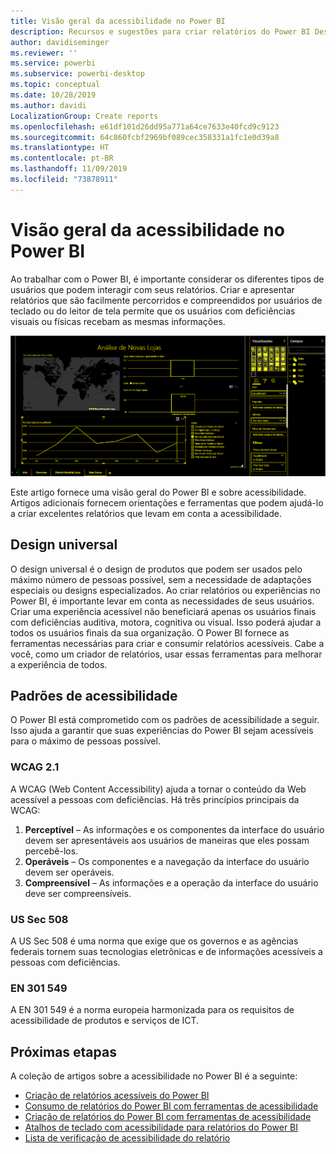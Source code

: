 ```yaml
---
title: Visão geral da acessibilidade no Power BI
description: Recursos e sugestões para criar relatórios do Power BI Desktop acessíveis
author: davidiseminger
ms.reviewer: ''
ms.service: powerbi
ms.subservice: powerbi-desktop
ms.topic: conceptual
ms.date: 10/28/2019
ms.author: davidi
LocalizationGroup: Create reports
ms.openlocfilehash: e61df101d26dd95a771a64ce7633e40fcd9c9123
ms.sourcegitcommit: 64c860fcbf2969bf089cec358331a1fc1e0d39a8
ms.translationtype: HT
ms.contentlocale: pt-BR
ms.lasthandoff: 11/09/2019
ms.locfileid: "73878911"
---
```

# <a name="overview-of-accessibility-in-power-bi"></a>Visão geral da acessibilidade no Power BI
Ao trabalhar com o Power BI, é importante considerar os diferentes tipos de usuários que podem interagir com seus relatórios. Criar e apresentar relatórios que são facilmente percorridos e compreendidos por usuários de teclado ou do leitor de tela permite que os usuários com deficiências visuais ou físicas recebam as mesmas informações.

![Configurações de alto contraste do Windows](media/desktop-accessibility/accessibility-05b.png)

Este artigo fornece uma visão geral do Power BI e sobre acessibilidade. Artigos adicionais fornecem orientações e ferramentas que podem ajudá-lo a criar excelentes relatórios que levam em conta a acessibilidade.

## <a name="universal-design"></a>Design universal

O design universal é o design de produtos que podem ser usados pelo máximo número de pessoas possível, sem a necessidade de adaptações especiais ou designs especializados. Ao criar relatórios ou experiências no Power BI, é importante levar em conta as necessidades de seus usuários. Criar uma experiência acessível não beneficiará apenas os usuários finais com deficiências auditiva, motora, cognitiva ou visual. Isso poderá ajudar a todos os usuários finais da sua organização. O Power BI fornece as ferramentas necessárias para criar e consumir relatórios acessíveis. Cabe a você, como um criador de relatórios, usar essas ferramentas para melhorar a experiência de todos.

## <a name="accessibility-standards"></a>Padrões de acessibilidade

O Power BI está comprometido com os padrões de acessibilidade a seguir.  Isso ajuda a garantir que suas experiências do Power BI sejam acessíveis para o máximo de pessoas possível.

### <a name="wcag-21"></a>WCAG 2.1
A WCAG (Web Content Accessibility) ajuda a tornar o conteúdo da Web acessível a pessoas com deficiências. Há três princípios principais da WCAG:

1. **Perceptível** – As informações e os componentes da interface do usuário devem ser apresentáveis aos usuários de maneiras que eles possam percebê-los.
2. **Operáveis** – Os componentes e a navegação da interface do usuário devem ser operáveis.
3. **Compreensível** – As informações e a operação da interface do usuário deve ser compreensíveis.

### <a name="us-section-508"></a>US Sec 508

A US Sec 508 é uma norma que exige que os governos e as agências federais tornem suas tecnologias eletrônicas e de informações acessíveis a pessoas com deficiências.

### <a name="en-301-549"></a>EN 301 549
A EN 301 549 é a norma europeia harmonizada para os requisitos de acessibilidade de produtos e serviços de ICT.  



## <a name="next-steps"></a>Próximas etapas

A coleção de artigos sobre a acessibilidade no Power BI é a seguinte:

* [Criação de relatórios acessíveis do Power BI](desktop-accessibility-creating-reports.md) 
* [Consumo de relatórios do Power BI com ferramentas de acessibilidade](desktop-accessibility-consuming-tools.md)
* [Criação de relatórios do Power BI com ferramentas de acessibilidade](desktop-accessibility-creating-tools.md)
* [Atalhos de teclado com acessibilidade para relatórios do Power BI](desktop-accessibility-keyboard-shortcuts.md)
* [Lista de verificação de acessibilidade do relatório](desktop-accessibility-creating-reports.md#report-accessibility-checklist)



